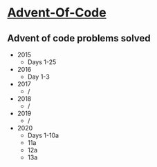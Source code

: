 # [Advent-Of-Code](adventofcode.com)

## Advent of code problems solved
* 2015
    * Days 1-25
* 2016
    * Day 1-3
* 2017
    * /
* 2018
    * /
* 2019
    * /
* 2020
    * Days 1-10a
    * 11a
    * 12a
    * 13a
